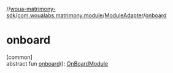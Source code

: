 //[woua-matrimony-sdk](../../../index.md)/[com.woualabs.matrimony.module](../index.md)/[ModuleAdapter](index.md)/[onboard](onboard.md)

# onboard

[common]\
abstract fun [onboard](onboard.md)(): [OnBoardModule](../../com.woualabs.matrimony.onboard.module/-on-board-module/index.md)
